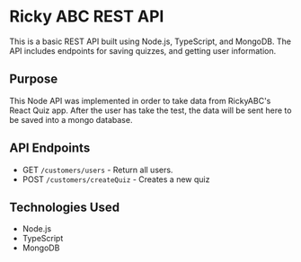 # Ricky ABC REST API 

This is a basic REST API built using Node.js, TypeScript, and MongoDB. The API includes endpoints for saving quizzes, and getting user information.

## Purpose

This Node API was implemented in order to take data from RickyABC's React Quiz app.
After the user has take the test, the data will be sent here to be saved into a mongo database.

## API Endpoints

- GET `/customers/users` - Return all users.
- POST `/customers/createQuiz` - Creates a new quiz

## Technologies Used

- Node.js
- TypeScript
- MongoDB
